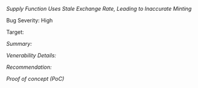 *Supply Function Uses Stale Exchange Rate, Leading to Inaccurate Minting*

Bug Severity: High

Target:


*Summary:*


*Venerability Details:*


*Recommendation:*


*Proof of concept (PoC)*
